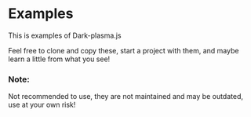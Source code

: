 # Examples 

This is examples of Dark-plasma.js

Feel free to clone and copy these, start a project with them, and maybe learn a little from what you see!

### Note:

Not recommended to use, they are not maintained and may be outdated, use at your own risk!
